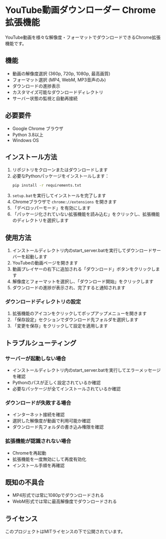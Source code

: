 # YouTube動画ダウンローダー Chrome拡張機能

YouTube動画を様々な解像度・フォーマットでダウンロードできるChrome拡張機能です。

## 機能

- 動画の解像度選択 (360p, 720p, 1080p, 最高画質)
- フォーマット選択 (MP4, WebM, MP3音声のみ)
- ダウンロードの進捗表示
- カスタマイズ可能なダウンロードディレクトリ
- サーバー状態の監視と自動再接続

## 必要要件

- Google Chrome ブラウザ
- Python 3.8以上
- Windows OS

## インストール方法

1. リポジトリをクローンまたはダウンロードします
2. 必要なPythonパッケージをインストールします：
    ```bash
    pip install -r requirements.txt
    ```
3. `setup.bat`を実行してインストールを完了します
4. Chromeブラウザで `chrome://extensions` を開きます
5. 「デベロッパーモード」を有効にします
6. 「パッケージ化されていない拡張機能を読み込む」をクリックし、拡張機能のディレクトリを選択します

## 使用方法

1. インストールディレクトリ内のstart_server.batを実行してダウンロードサーバーを起動します
2. YouTubeの動画ページを開きます
3. 動画プレイヤーの右下に追加される「ダウンロード」ボタンをクリックします
4. 解像度とフォーマットを選択し、「ダウンロード開始」をクリックします
5. ダウンロードの進捗が表示され、完了すると通知されます

### ダウンロードディレクトリの設定

1. 拡張機能のアイコンをクリックしてポップアップメニューを開きます
2. 「保存設定」セクションでダウンロード先フォルダを選択します
3. 「変更を保存」をクリックして設定を適用します

## トラブルシューティング

### サーバーが起動しない場合
- インストールディレクトリ内のstart_server.batを実行してエラーメッセージを確認
- Pythonのパスが正しく設定されているか確認
- 必要なパッケージが全てインストールされているか確認

### ダウンロードが失敗する場合
- インターネット接続を確認
- 選択した解像度が動画で利用可能か確認
- ダウンロード先フォルダの書き込み権限を確認

### 拡張機能が認識されない場合
- Chromeを再起動
- 拡張機能を一度無効にして再度有効化
- インストール手順を再確認

## 既知の不具合

- MP4形式では常に1080pでダウンロードされる
- WebM形式では常に最高解像度でダウンロードされる

## ライセンス

このプロジェクトはMITライセンスの下で公開されています。